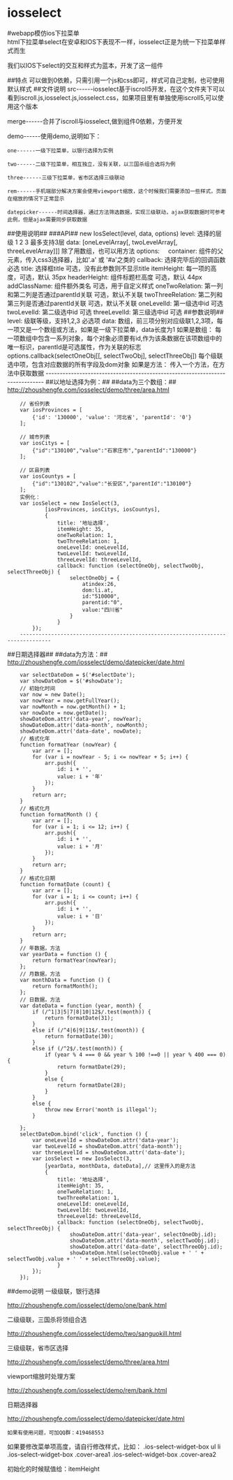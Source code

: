 # iosselect
#webapp模仿ios下拉菜单  
html下拉菜单select在安卓和IOS下表现不一样，iosselect正是为统一下拉菜单样式而生

我们以IOS下select的交互和样式为蓝本，开发了这一组件

##特点
可以做到0依赖，只需引用一个js和css即可，样式可自己定制，也可使用默认样式
##文件说明
src------iosselect基于iscroll5开发，在这个文件夹下可以看到iscroll.js,iosselect.js,iosselect.css，如果项目里有单独使用iscroll5,可以使用这个版本

merge------合并了iscroll与iosselect,做到组件0依赖，方便开发

demo------使用demo,说明如下：

    one------一级下拉菜单，以银行选择为实例
    
    two------二级下拉菜单，相互独立，没有关联，以三国杀组合选将为例
    
    three------三级下拉菜单，省市区选择三级联动
    
    rem------手机端部分解决方案会使用viewport缩放，这个时候我们需要添加一些样式，页面在缩放的情况下正常显示
    
    datepicker------时间选择器，通过方法筛选数据，实现三级联动，ajax获取数据时可参考此例，但是ajax需要同步获取数据
##使用说明##
###API##
	    new IosSelect(level, data, options)
	    level: 选择的层级 1 2 3 最多支持3层
		data: [oneLevelArray[, twoLevelArray[, threeLevelArray]]] 除了用数组，也可以用方法
		options:
		     container: 组件的父元素，传入css3选择器，比如'.a' 或 '#a'之类的
		     callback: 选择完毕后的回调函数 必选
		     title: 选择框title  可选，没有此参数则不显示title
		     itemHeight: 每一项的高度，可选，默认 35px
		     headerHeight: 组件标题栏高度 可选，默认 44px
		     addClassName: 组件额外类名 可选，用于自定义样式
		     oneTwoRelation: 第一列和第二列是否通过parentId关联 可选，默认不关联
		     twoThreeRelation: 第二列和第三列是否通过parentId关联 可选，默认不关联
		     oneLevelId: 第一级选中id 可选
		     twoLevelId: 第二级选中id 可选
		     threeLevelId: 第三级选中id 可选
##参数说明##
		level: 级联等级，支持1,2,3 必选项
		data: 数组，前三项分别对应级联1,2,3项，每一项又是一个数组或方法，如果是一级下拉菜单，data长度为1
		    如果是数组：
		        每一项数组中包含一系列对象，每个对象必须要有id,作为该条数据在该项数组中的唯一标识，parentId是可选属性，作为关联的标志
		options.callback(selectOneObj[[, selectTwoObj], selectThreeObj]) 每个级联选中项，包含对应数据的所有字段及dom对象
		    如果是方法：
		    传入一个方法，在方法中获取数据
	    -----------------------------------------------------------------------------
##以地址选择为例：##
##data为三个数组：##
http://zhoushengfe.com/iosselect/demo/three/area.html

	    // 省份列表
	    var iosProvinces = [
	        {'id': '130000', 'value': '河北省', 'parentId': '0'}
	    ];
	
	    // 城市列表
	    var iosCitys = [
	        {"id":"130100","value":"石家庄市","parentId":"130000"}
	    ];
	
	    // 区县列表
	    var iosCountys = [
	        {"id":"130102","value":"长安区","parentId":"130100"}
	    ];
	    实例化：
	    var iosSelect = new IosSelect(3, 
	            [iosProvinces, iosCitys, iosCountys],
	            {
	                title: '地址选择',
	                itemHeight: 35,
	                oneTwoRelation: 1,
	                twoThreeRelation: 1,
	                oneLevelId: oneLevelId,
	                twoLevelId: twoLevelId,
	                threeLevelId: threeLevelId,
	                callback: function (selectOneObj, selectTwoObj, selectThreeObj) {
	                    selectOneObj = {
	                        atindex:26,
	                        dom:li.at,
	                        id:"510000",
	                        parentid:"0",
	                        value:"四川省"
	                    }
	                }
	        });
	    --------------------------------------------------------------------------------
##日期选择器##
##data为方法：##
http://zhoushengfe.com/iosselect/demo/datepicker/date.html

	    var selectDateDom = $('#selectDate');
	    var showDateDom = $('#showDate');
	    // 初始化时间
	    var now = new Date();
	    var nowYear = now.getFullYear();
	    var nowMonth = now.getMonth() + 1;
	    var nowDate = now.getDate();
	    showDateDom.attr('data-year', nowYear);
	    showDateDom.attr('data-month', nowMonth);
	    showDateDom.attr('data-date', nowDate);
	    // 格式化年
	    function formatYear (nowYear) {
	        var arr = [];
	        for (var i = nowYear - 5; i <= nowYear + 5; i++) {
	            arr.push({
	                id: i + '',
	                value: i + '年'
	            });
	        }
	        return arr;
	    }
	    // 格式化月
	    function formatMonth () {
	        var arr = [];
	        for (var i = 1; i <= 12; i++) {
	            arr.push({
	                id: i + '',
	                value: i + '月'
	            });
	        }
	        return arr;
	    }
	    // 格式化日期
	    function formatDate (count) {
	        var arr = [];
	        for (var i = 1; i <= count; i++) {
	            arr.push({
	                id: i + '',
	                value: i + '日'
	            });
	        }
	        return arr;
	    }
	    // 年数据，方法
	    var yearData = function () {
	        return formatYear(nowYear);
	    };
	    // 月数据，方法
	    var monthData = function () {
	        return formatMonth();
	    };
	    // 日数据，方法
	    var dateData = function (year, month) {
	        if (/^1|3|5|7|8|10|12$/.test(month)) {
	            return formatDate(31);
	        }
	        else if (/^4|6|9|11$/.test(month)) {
	            return formatDate(30);
	        }
	        else if (/^2$/.test(month)) {
	            if (year % 4 === 0 && year % 100 !==0 || year % 400 === 0) {
	                return formatDate(29);
	            }
	            else {
	                return formatDate(28);
	            }
	        }
	        else {
	            throw new Error('month is illegal');
	        }
	        
	    };
	    selectDateDom.bind('click', function () {
	        var oneLevelId = showDateDom.attr('data-year');
	        var twoLevelId = showDateDom.attr('data-month');
	        var threeLevelId = showDateDom.attr('data-date');
	        var iosSelect = new IosSelect(3, 
	            [yearData, monthData, dateData],// 这里传入的是方法
	            {
	                title: '地址选择',
	                itemHeight: 35,
	                oneTwoRelation: 1,
	                twoThreeRelation: 1,
	                oneLevelId: oneLevelId,
	                twoLevelId: twoLevelId,
	                threeLevelId: threeLevelId,
	                callback: function (selectOneObj, selectTwoObj, selectThreeObj) {
	                    showDateDom.attr('data-year', selectOneObj.id);
	                    showDateDom.attr('data-month', selectTwoObj.id);
	                    showDateDom.attr('data-date', selectThreeObj.id);
	                    showDateDom.html(selectOneObj.value + ' ' + selectTwoObj.value + ' ' + selectThreeObj.value);
	                }
	        });
	    });
##demo说明
一级级联，银行选择

http://zhoushengfe.com/iosselect/demo/one/bank.html

二级级联，三国杀将领组合选

http://zhoushengfe.com/iosselect/demo/two/sanguokill.html

三级级联，省市区选择

http://zhoushengfe.com/iosselect/demo/three/area.html

viewport缩放时处理方案

http://zhoushengfe.com/iosselect/demo/rem/bank.html

日期选择器

http://zhoushengfe.com/iosselect/demo/datepicker/date.html
    
    
    如果有使用问题，可加QQ群：419468553
    
    
如果要修改菜单项高度，请自行修改样式，比如：
.ios-select-widget-box ul li  
.ios-select-widget-box .cover-area1
.ios-select-widget-box .cover-area2

初始化的时候赋值给：itemHeight
